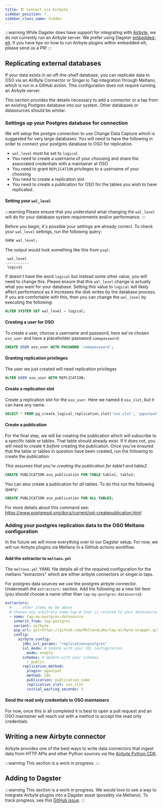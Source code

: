 ```yaml
---
title: 🏗️ Connect via Airbyte
sidebar_position: 7
sidebar_class_name: hidden
---
```


:::warning
While Dagster does have support for integrating with
[Airbyte](https://docs.dagster.io/integrations/airbyte),
we do not currently run an Airbyte server.
We prefer using Dagster
[embedded-elt](https://docs.dagster.io/_apidocs/libraries/dagster-embedded-elt).
If you have tips on how to run Airbyte plugins within
embedded-elt, please send us a PR!
:::

## Replicating external databases

If your data exists in an off-the-shelf database,
you can replicate data to OSO via an AirByte Connector or
Singer.io Tap integration through Meltano, which is run in a GitHub action.
This configuration does not require running an Airbyte server.

This section provides the details
necessary to add a connector or a tap from an existing Postgres database into
our system. Other databases or datasources should be similar.

### Settings up your Postgres database for connection

We will setup the postgre connection to use Change Data Capture which is
suggested for very large databases. You will need to have the following in order
to connect your postgres database to OSO for replication.

- `wal_level` must be set to `logical`
- You need to create a username of your choosing and share the associated
  credentials with a maintainer at OSO
- You need to grant `REPLICATION` privileges to a username of your choosing
- You need to create a replication slot
- You need to create a publication for OSO for the tables you wish to have replicated.

#### Setting your `wal_level`

:::warning
Please ensure that you understand what changing the `wal_level` will do for your
database system requirements and/or performance.
:::

Before you begin, it's possible your settings are already correct. To check your
`wal_level` settings, run the following query:

```SQL
SHOW wal_level;
```

The output would look something like this from `psql`:

```
 wal_level
-----------
 logical
```

If doesn't have the word `logical` but instead some other value, you will need
to change this. Please ensure that this `wal_level` change is actually what you
want for your database. Setting this value to `logical` will likely affect
performance as it increases the disk writes by the database process. If you are
comfortable with this, then you can change the `wal_level` by executing the
following:

```SQL
ALTER SYSTEM SET wal_level = logical;
```

#### Creating a user for OSO

To create a user, choose a username and password, here we've chosen `oso_user`
and have a placeholder password `somepassword`:

```SQL
CREATE USER oso_user WITH PASSWORD 'somepassword';
```

#### Granting replication privileges

The user we just created will need replication privileges

```SQL
ALTER USER oso_user WITH REPLICATION;
```

#### Create a replication slot

Create a replication slot for the `oso_user`. Here we named it `oso_slot`, but
it can have any name.

```SQL
SELECT * FROM pg_create_logical_replication_slot('oso_slot', 'pgoutput');
```

#### Create a publication

For the final step, we will be creating the publication which will subscribe to
a specific table or tables. That table should already exist. If it does not, you
will need to create it _before_ creating the publication. Once you've ensured
that the table or tables in question have been created, run the following to
create the publication:

_This assumes that you're creating the publication for table1 and table2._

```SQL
CREATE PUBLICATION oso_publication FOR TABLE table1, table2;
```

You can also create a publication for _all_ tables. To do this run the following
query:

```SQL
CREATE PUBLICATION oso_publication FOR ALL TABLES;
```

For more details about this command see: https://www.postgresql.org/docs/current/sql-createpublication.html

### Adding your postgres replication data to the OSO Meltano configuration

In the future we will move everything over to our Dagster setup.
For now, we will run Airbyte plugins via Meltano in a GitHub actions workflow.

#### Add the extractor to `meltano.yml`

The `meltano.yml` YAML file details all of the required configuration for the
meltano "extractors" which are either airbyte connectors or singer.io taps.

For postgres data sources we use the postgres airbyte connector. Underneath the
`extractors:` section. Add the following as a new list item (you should choose a
name other than `tap-my-postgres-datasource`):

```yaml
extractors:
  # ... other items my be above
  # Choose any arbitrary name tap-# that is related to your datasource
  - name: tap-my-postgres-datasource
    inherit_from: tap-postgres
    variant: airbyte
    pip_url: git+https://github.com/MeltanoLabs/tap-airbyte-wrapper.git
    config:
      airbyte_config:
        jdbc_url_params: "replication=postgres"
        ssl_mode: # Update with your SSL configuration
          mode: enable
        schemas: # Update with your schemas
          - public
        replication_method:
          plugin: pgoutput
          method: CDC
          publication: publication_name
          replication_slot: oso_slot
          initial_waiting_seconds: 5
```

#### Send the read only credentials to OSO maintainers

For now, once this is all completed it is best to open a pull request and an OSO
maintainer will reach out with a method to accept the read only credentials.

## Writing a new Airbyte connector

Airbyte provides one of the best ways to write data connectors
that ingest data from HTTP APIs and other Python sources via the
[Airbyte Python CDK](https://docs.airbyte.com/connector-development/cdk-python/).

:::warning
This section is a work in progress.
:::

## Adding to Dagster

:::warning
This section is a work in progress.
We would love to see a way to integrate Airbyte plugins
into a Dagster asset (possibly via Meltano).
To track progress, see this
[GitHub issue](https://github.com/opensource-observer/oso/issues/1318).
:::
